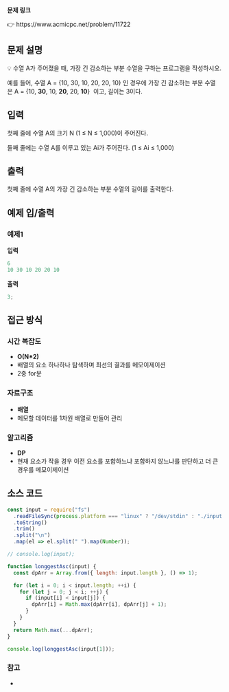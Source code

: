 **문제 링크**

<aside>
👉 https://www.acmicpc.net/problem/11722

</aside>

## 문제 설명

<aside>
💡 수열 A가 주어졌을 때, 가장 긴 감소하는 부분 수열을 구하는 프로그램을 작성하시오.

예를 들어, 수열 A = {10, 30, 10, 20, 20, 10} 인 경우에 가장 긴 감소하는 부분 수열은 A = {10, **30**, 10, **20**, 20, **10**}  이고, 길이는 3이다.

</aside>

## 입력

첫째 줄에 수열 A의 크기 N (1 ≤ N ≤ 1,000)이 주어진다.

둘째 줄에는 수열 A를 이루고 있는 Ai가 주어진다. (1 ≤ Ai ≤ 1,000)

## 출력

첫째 줄에 수열 A의 가장 긴 감소하는 부분 수열의 길이를 출력한다.

## 예제 입/출력

### 예제1

**입력**

```jsx
6
10 30 10 20 20 10
```

**출력**

```jsx
3;
```

## 접근 방식

### 시간 복잡도

- **O(N\*2)**
- 배열의 요소 하나하나 탐색하며 최선의 결과를 메모이제이션
- 2중 for문

### 자료구조

- **배열**
- 메모할 데이터를 1차원 배열로 만들어 관리

### 알고리즘

- **DP**
- 현재 요소가 작을 경우 이전 요소를 포함하느냐 포함하지 않느냐를 판단하고 더 큰 경우를 메모이제이션

## 소스 코드

```jsx
const input = require("fs")
  .readFileSync(process.platform === "linux" ? "/dev/stdin" : "./input.txt")
  .toString()
  .trim()
  .split("\n")
  .map(el => el.split(" ").map(Number));

// console.log(input);

function longgestAsc(input) {
  const dpArr = Array.from({ length: input.length }, () => 1);

  for (let i = 0; i < input.length; ++i) {
    for (let j = 0; j < i; ++j) {
      if (input[i] < input[j]) {
        dpArr[i] = Math.max(dpArr[i], dpArr[j] + 1);
      }
    }
  }
  return Math.max(...dpArr);
}

console.log(longgestAsc(input[1]));
```

### 참고

-
